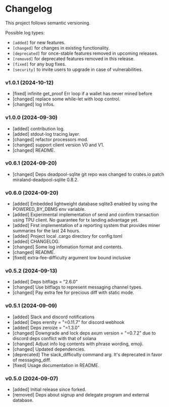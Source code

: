 # Changelog

This project follows semantic versioning.

Possible log types:

-   `[added]` for new features.
-   `[changed]` for changes in existing functionality.
-   `[deprecated]` for once-stable features removed in upcoming releases.
-   `[removed]` for deprecated features removed in this release.
-   `[fixed]` for any bug fixes.
-   `[security]` to invite users to upgrade in case of vulnerabilities.

### v1.0.1 (2024-10-12)

-   [fixed] infinite get_proof Err loop if a wallet has never mined before
-   [changed] replace some while-let with loop control.
-   [changed] log infos.

### v1.0.0 (2024-09-30)

-   [added] contribution log.
-   [added] stdout-log tracing layer.
-   [changed] refactor processors mod.
-   [changed] support client version V0 and V1.
-   [changed] README.

### v0.6.1 (2024-09-20)

-   [changed] Deps deadpool-sqlite git repo was changed to crates.io patch miraland-deadpool-sqlite 0.8.2.

### v0.6.0 (2024-09-20)

-   [added] Embedded lightweight database sqlite3 enabled by using the POWERED_BY_DBMS env variable.
-   [added] Experimental implementation of send and confirm transaction using TPU client. No guarantee for tx landing advantage yet.
-   [added] First implementation of a reporting system that provides miner summaries for the last 24 hours.
-   [added] Project local .cargo directory for config.toml
-   [added] CHANGELOG.
-   [changed] Some log infomation format and contents.
-   [changed] README.
-   [fixed] extra-fee-difficulty argument low bound inclusive

### v0.5.2 (2024-09-13)

-   [added] Deps bitflags = "2.6.0"
-   [changed] Use bitflags to represent messaging channel types.
-   [changed] Pay extra fee for precious diff with static mode.

### v0.5.1 (2024-09-09)

-   [added] Slack and discord notifications
-   [added] Deps erenity = "=0.11.7" for discord webhook
-   [added] Deps zeroize = "=1.3.0"
-   [changed] Downgrade and lock deps axum version = "=0.7.2" due to discord deps conflict with that of solana
-   [changed] Adjust info log contents with phrase wording, emoji.
-   [changed] Updated dependencies.
-   [deprecated] The slack_difficulty command arg. It's deprecated in favor of messaging_diff.
-   [fixed] Usage documentation in README.

### v0.5.0 (2024-09-07)

-   [added] Initial release since forked.
-   [removed] Deps about signup and delegate program and external database.
